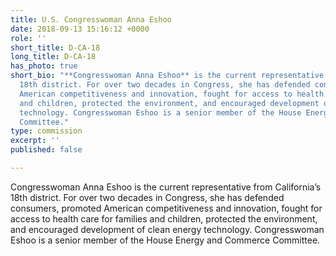 ```yaml
---
title: U.S. Congresswoman Anna Eshoo
date: 2018-09-13 15:16:12 +0000
role: ''
short_title: D-CA-18
long_title: D-CA-18
has_photo: true
short_bio: "**Congresswoman Anna Eshoo** is the current representative from California’s
  18th district. For over two decades in Congress, she has defended consumers, promoted
  American competitiveness and innovation, fought for access to health care for families
  and children, protected the environment, and encouraged development of clean energy
  technology. Congresswoman Eshoo is a senior member of the House Energy and Commerce
  Committee."
type: commission
excerpt: ''
published: false

---
```

Congresswoman Anna Eshoo is the current representative from California’s 18th district. For over two decades in Congress, she has defended consumers, promoted American competitiveness and innovation, fought for access to health care for families and children, protected the environment, and encouraged development of clean energy technology. Congresswoman Eshoo is a senior member of the House Energy and Commerce Committee.